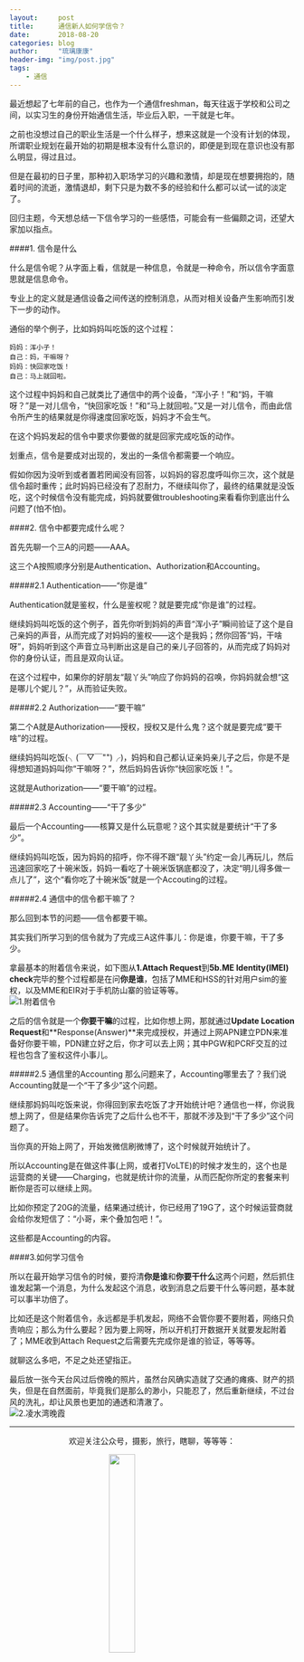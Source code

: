 ```yaml
---
layout:     post
title:      通信新人如何学信令？
date:       2018-08-20
categories: blog
author:     "琉璃康康"
header-img: "img/post.jpg"
tags:
    - 通信
---
```


<style>
img{
  display:block;
  margin:0
  auto;
}
</style>

<meta name="referrer" content="never">

最近想起了七年前的自己，也作为一个通信freshman，每天往返于学校和公司之间，以实习生的身份开始通信生活，毕业后入职，一干就是七年。

之前也没想过自己的职业生活是一个什么样子，想来这就是一个没有计划的体现，所谓职业规划在最开始的初期是根本没有什么意识的，即便是到现在意识也没有那么明显，得过且过。

但是在最初的日子里，那种初入职场学习的兴趣和激情，却是现在想要拥抱的，随着时间的流逝，激情退却，剩下只是为数不多的经验和什么都可以试一试的淡定了。

回归主题，今天想总结一下信令学习的一些感悟，可能会有一些偏颇之词，还望大家加以指点。

####1. 信令是什么

什么是信令呢？从字面上看，信就是一种信息，令就是一种命令，所以信令字面意思就是信息命令。

专业上的定义就是通信设备之间传送的控制消息，从而对相关设备产生影响而引发下一步的动作。

通俗的举个例子，比如妈妈叫吃饭的这个过程：
```
妈妈：浑小子！
自己：妈，干嘛呀？
妈妈：快回家吃饭！
自己：马上就回啦。
```
这个过程中妈妈和自己就类比了通信中的两个设备，“浑小子！”和“妈，干嘛呀？”是一对儿信令，“快回家吃饭！”和“马上就回啦。”又是一对儿信令，而由此信令所产生的结果就是你得速度回家吃饭，妈妈才不会生气。

在这个妈妈发起的信令中要求你要做的就是回家完成吃饭的动作。

划重点，信令是要成对出现的，发出的一条信令都需要一个响应。

假如你因为没听到或者置若罔闻没有回答，以妈妈的容忍度呼叫你三次，这个就是信令超时重传；此时妈妈已经没有了忍耐力，不继续叫你了，最终的结果就是没饭吃，这个时候信令没有能完成，妈妈就要做troubleshooting来看看你到底出什么问题了(怕不怕)。

####2. 信令中都要完成什么呢？

首先先聊一个三A的问题——AAA。

这三个A按照顺序分别是Authentication、Authorization和Accounting。

#####2.1 Authentication——“你是谁”

Authentication就是鉴权，什么是鉴权呢？就是要完成“你是谁”的过程。

继续妈妈叫吃饭的这个例子，首先你听到妈妈的声音“浑小子”瞬间验证了这个是自己亲妈的声音，从而完成了对妈妈的鉴权——这个是我妈；然你回答“妈，干啥呀”，妈妈听到这个声音立马判断出这是自己的亲儿子回答的，从而完成了妈妈对你的身份认证，而且是双向认证。

在这个过程中，如果你的好朋友“靓丫头”响应了你妈妈的召唤，你妈妈就会想“这是哪儿个妮儿？”，从而验证失败。

#####2.2 Authorization——“要干嘛”

第二个A就是Authorization——授权，授权又是什么鬼？这个就是要完成“要干啥”的过程。

继续妈妈叫吃饭(╮(￣▽￣"")╭)，妈妈和自己都认证亲妈亲儿子之后，你是不是得想知道妈妈叫你“干嘛呀？”，然后妈妈告诉你“快回家吃饭！”。

这就是Authorization——“要干嘛”的过程。

#####2.3 Accounting——“干了多少”

最后一个Accounting——核算又是什么玩意呢？这个其实就是要统计“干了多少”。

继续妈妈叫吃饭，因为妈妈的招呼，你不得不跟“靓丫头”约定一会儿再玩儿，然后迅速回家吃了十碗米饭，妈妈一看吃了十碗米饭锅底都没了，决定“明儿得多做一点儿了”，这个“看你吃了十碗米饭”就是一个Accouting的过程。

#####2.4 通信中的信令都干嘛了？

那么回到本节的问题——信令都要干嘛。

其实我们所学习到的信令就为了完成三A这件事儿：你是谁，你要干嘛，干了多少。

拿最基本的附着信令来说，如下图从**1.Attach Request**到**5b.ME Identity(IMEI) check**完毕的整个过程都是在问**你是谁**，包括了MME和HSS的针对用户sim的鉴权，以及MME和EIR对于手机防山寨的验证等等。
![1.附着信令][1]

之后的信令就是一个**你要干嘛**的过程，比如你想上网，那就通过**Update Location Request**和**Response(Answer)**来完成授权，并通过上网APN建立PDN来准备好你要干嘛，PDN建立好之后，你才可以去上网；其中PGW和PCRF交互的过程也包含了鉴权这件小事儿。

#####2.5 通信里的Accounting
那么问题来了，Accounting哪里去了？我们说Accounting就是一个“干了多少”这个问题。

继续那妈妈叫吃饭来说，你得回到家去吃饭了才开始统计吧？通信也一样，你说我想上网了，但是结果你告诉完了之后什么也不干，那就不涉及到“干了多少”这个问题了。

当你真的开始上网了，开始发微信刷微博了，这个时候就开始统计了。

所以Accounting是在做这件事(上网，或者打VoLTE)的时候才发生的，这个也是运营商的关键——Charging，也就是统计你的流量，从而匹配你所定的套餐来判断你是否可以继续上网。

比如你预定了20G的流量，结果通过统计，你已经用了19G了，这个时候运营商就会给你发短信了：“小哥，来个叠加包吧！”。

这些都是Accounting的内容。

####3.如何学习信令

所以在最开始学习信令的时候，要捋清**你是谁**和**你要干什么**这两个问题，然后抓住谁发起第一个消息，为什么发起这个消息，收到消息之后要干什么等问题，基本就可以事半功倍了。

比如还是这个附着信令，永远都是手机发起，网络不会管你要不要附着，网络只负责响应；那么为什么要起？因为要上网呀，所以开机打开数据开关就要发起附着了；MME收到Attach Request之后需要先完成你是谁的验证，等等等。

就聊这么多吧，不足之处还望指正。

最后放一张今天台风过后傍晚的照片，虽然台风确实造就了交通的瘫痪、财产的损失，但是在自然面前，毕竟我们是那么的渺小，只能忍了，然后重新继续，不过台风的洗礼，却让风景也更加的通透和清澈了。
![2.凌水湾晚霞][2]


------------
<p align="center">欢迎关注公众号，摄影，旅行，瞎聊，等等等：</p>
<img src="https://mmbiz.qpic.cn/mmbiz_jpg/QqiaFS6NT0eD1g2UjYu4VfCGHmbhgVqOAnNnJQfN7ZhRVUCopYOsfpPtIEB95VNEqu8trAxJXzGDg01ka6z6wzQ/0?wx_fmt=jpeg" width="30%" />

  [1]: https://mmbiz.qpic.cn/mmbiz_png/QqiaFS6NT0eDu6dhxd49JRRBjCcibUUSickoQzIda16ic3RcicbEB28S5awaUF2nlic9PiajGDOpZraPQBiaVTOFGfbcPQ/0?wx_fmt=png
  [2]: https://mmbiz.qpic.cn/mmbiz_jpg/QqiaFS6NT0eDu6dhxd49JRRBjCcibUUSickrRuib5LicnZXDSIByYG4DlIqtvvCViaNpLPCDjSFfAAiclDHniaj8FaGt6Q/0?wx_fmt=jpeg


